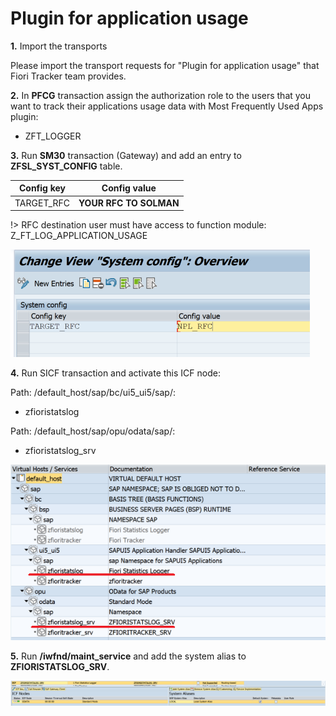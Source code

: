 # Plugin for application usage

**1.** Import the transports

Please import the transport requests for "Plugin for application usage" that Fiori Tracker team provides.

**2.** In **PFCG** transaction assign the authorization role to the users that you want to track their applications usage data with Most Frequently Used Apps plugin:
- ZFT_LOGGER

**3.** Run **SM30** transaction (Gateway) and add an entry to **ZFSL_SYST_CONFIG** table.


|  Config key   |      Config value      |
| ------------- |:-------------:         |
|  TARGET_RFC   | **YOUR RFC TO SOLMAN** |

!> RFC destination user must have access to function module: Z_FT_LOG_APPLICATION_USAGE

![](../res/rfc_conf.png)

**4.** Run SICF transaction and activate this ICF node:

Path: /default_host/sap/bc/ui5_ui5/sap/:
- zfioristatslog

Path: /default_host/sap/opu/odata/sap/:
- zfioristatslog_srv

![](../res/sicf.png)

**5.** Run **/iwfnd/maint_service** and add the system alias to **ZFIORISTATSLOG_SRV**.

![](../res/alias.png)

